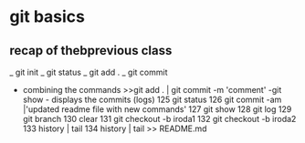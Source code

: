 # git basics

## recap of thebprevious class
_ git init
_ git status
_ git add .
_ git commit
- combining the commands  >>git add . | git commit -m 'comment'
-git show - displays the commits (logs)
  125  git status
  126  git commit -am |'updated readme file with new commands'
  127  git show
  128  git log
  129  git branch
  130  clear
  131  git checkout -b iroda1
  132  git checkout -b iroda2
  133  history | tail 
  134  history | tail >> README.md
